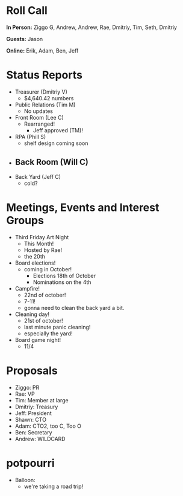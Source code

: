 # Roll Call

**In Person:**  Ziggo G, Andrew, Andrew, Rae, Dmitriy, Tim, Seth, Dmitriy

**Guests:** Jason

**Online:** Erik, Adam, Ben, Jeff

# Status Reports
- Treasurer (Dmitriy V)
  - $4,640.42 numbers
- Public Relations (Tim M)
  - No updates
- Front Room (Lee C)
  - Rearranged!
    - Jeff approved (TM)!
- RPA (Phill S)
  - shelf design coming soon
- Back Room (Will C)
  - 
- Back Yard (Jeff C)
  - cold?
# Meetings, Events and Interest Groups
- Third Friday Art Night
  - This Month!
  - Hosted by Rae!
  - the 20th
- Board elections!
  - coming in October!
    - Elections 18th of October
    - Nominations on the 4th
- Campfire!
  - 22nd of october!
  - 7-11!
  - gonna need to clean the back yard a bit.
- Cleaning day!
  - 21st of october!
  - last minute panic cleaning!
  - especially the yard!
- Board game night!
  - 11/4
# Proposals
- Ziggo: PR
- Rae: VP
- Tim: Member at large
- Dmitriy: Treasury
- Jeff: President
- Shawn: CTO
- Adam: CTO2, too C, Too O
- Ben: Secretary
- Andrew: WILDCARD
# potpourri
- Balloon:
  - we're taking a road trip!
